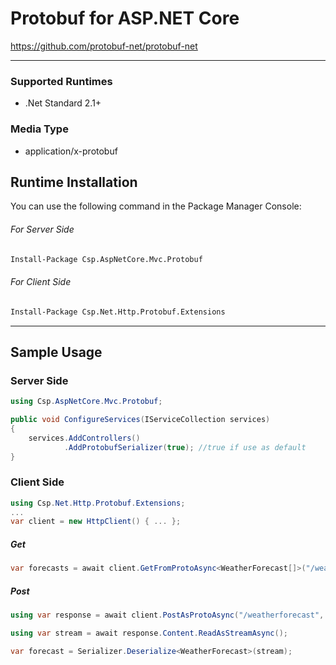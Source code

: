# Protobuf for ASP.NET Core
https://github.com/protobuf-net/protobuf-net

---
### Supported Runtimes
- .Net Standard 2.1+
### Media Type
- application/x-protobuf


## Runtime Installation

You can use the following command in the Package Manager Console:

###### For Server Side 

```ps
Install-Package Csp.AspNetCore.Mvc.Protobuf
```

###### For Client Side

```ps
Install-Package Csp.Net.Http.Protobuf.Extensions
```
---

## Sample Usage
### Server Side
```cs
using Csp.AspNetCore.Mvc.Protobuf;
```
```cs
public void ConfigureServices(IServiceCollection services)
{
    services.AddControllers()
            .AddProtobufSerializer(true); //true if use as default
}
```

### Client Side
```cs
using Csp.Net.Http.Protobuf.Extensions;
...
var client = new HttpClient() { ... };
```

##### Get
```cs
var forecasts = await client.GetFromProtoAsync<WeatherForecast[]>("/weatherforecast");
```
##### Post
```cs
using var response = await client.PostAsProtoAsync("/weatherforecast", new WeatherForecast { ... });

using var stream = await response.Content.ReadAsStreamAsync();

var forecast = Serializer.Deserialize<WeatherForecast>(stream);
```
